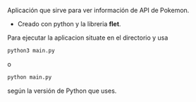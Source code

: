 Aplicación que sirve para ver información de API de Pokemon. 
* Creado con python y la libreria __flet__.

Para ejecutar la aplicacion situate en el directorio y usa 
```sh
python3 main.py
```
o

```sh
python main.py
```
según la versión de Python que uses.

